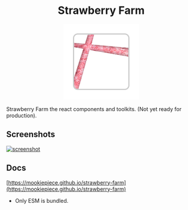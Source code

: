 <h1 align="center">Strawberry Farm</h1>
<p align="center">
  <img src="https://github.com/Mookiepiece/strawberry-farm/blob/dev/packages/docs/assets/logo.png" width="200px" alt="logo" />
</p>

Strawberry Farm the react components and toolkits. (Not yet ready for production).

## Screenshots

<a href="https://mookiepiece.github.io/strawberry-farm/">
  <img src="https://github.com/Mookiepiece/strawberry-farm/blob/dev/packages/docs/assets/screenshot.png" alt="screenshot" />
</a>

## Docs

[https://mookiepiece.github.io/strawberry-farm](https://mookiepiece.github.io/strawberry-farm)

- Only ESM is bundled.

